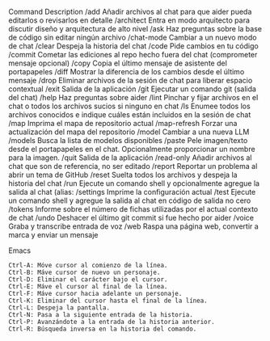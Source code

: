 Command 	Description
/add 	 Añadir archivos al chat para que aider pueda editarlos o revisarlos en detalle
/architect 	Entra en modo arquitecto para discutir diseño y arquitectura de alto nivel
/ask 	 	Haz preguntas sobre la base de código sin editar ningún archivo
/chat-mode 	Cambiar a un nuevo modo de chat
/clear 	Despeja la historia del chat
/code 	Pide cambios en tu código
/commit  Cometar las ediciones al repo hecho fuera del chat (comprometer mensaje opcional)
/copy    Copia el último mensaje de asistente del portapapeles
/diff 	Mostrar la diferencia de los cambios desde el último mensaje
/drop 	Eliminar archivos de la sesión de chat para liberar espacio contextual
/exit 	Salida de la aplicación
/git 	Ejecutar un comando git (salida del chat)
/help 	Haz preguntas sobre aider
/lint 	Pinchar y fijar archivos en el chat o todos los archivos sucios si ninguno en chat
/ls 	Enumee todos los archivos conocidos e indique cuáles están incluidos en la sesión de chat
/map 	Imprima el mapa de repositorio actual
/map-refresh 	Forzar una actualización del mapa del repositorio
/model 	Cambiar a una nueva LLM
/models 	Busca la lista de modelos disponibles
/paste 	Pele imagen/texto desde el portapapeles en el chat. Opcionalmente proporcionar un nombre para la imagen.
/quit 	Salida de la aplicación
/read-only Añadir archivos al chat que son de referencia, no ser editado
/report 	Reportar un problema al abrir un tema de GitHub
/reset 	Suelta todos los archivos y despeja la historia del chat
/run 	Ejecute un comando shell y opcionalmente agregue la salida al chat (alias:
/settings 	Imprime la configuración actual
/test 	Ejecute un comando shell y agregue la salida al chat en código de salida no cero
/tokens 	Informe sobre el número de fichas utilizadas por el actual contexto de chat
/undo 	Deshacer el último git commit si fue hecho por aider
/voice 	Graba y transcribe entrada de voz
/web 	Raspa una página web, convertir a marca y enviar un mensaje


Emacs

    Ctrl-A: Móve cursor al comienzo de la línea.
    Ctrl-B: Máve cursor de nuevo un personaje.
    Ctrl-D: Eliminar el carácter bajo el cursor.
    Ctrl-E: Máve el cursor al final de la línea.
    Ctrl-F: Máve cursor hacia adelante un personaje.
    Ctrl-K: Eliminar del cursor hasta el final de la línea.
    Ctrl-L: Despeja la pantalla.
    Ctrl-N: Pasa a la siguiente entrada de la historia.
    Ctrl-P: Avanzándote a la entrada de la historia anterior.
    Ctrl-R: Búsqueda inversa en la historia del comando.
